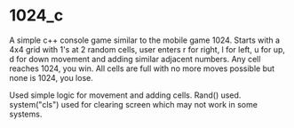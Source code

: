 # 1024_c
A simple c++ console game similar to the mobile game 1024. Starts with a 4x4 grid with 1's at 2 random cells, user enters r for right, l for left, u for up, d for down movement and adding similar adjacent numbers. Any cell reaches 1024, you win. All cells are full with no more moves possible but none is 1024, you lose.

Used simple logic for movement and adding cells. 
Rand() used. system("cls") used for clearing screen which may not work in some systems.
